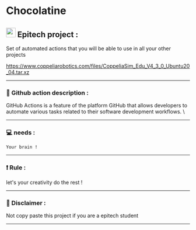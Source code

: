 # Chocolatine

## <img width="26px" src="https://newsroom.ionis-group.com/wp-content/uploads/2018/12/epitech-logo-signature-quadri.png"/> Epitech project :

Set of automated actions that you will be able to use in all your other projects

<a>https://www.coppeliarobotics.com/files/CoppeliaSim_Edu_V4_3_0_Ubuntu20_04.tar.xz</a>

---

### :pencil: Github action description :
GitHub Actions is a feature of the platform GitHub that allows developers to automate various tasks related to their software development workflows.
\

---

### :computer: needs :
```
Your brain !
```

---

### :exclamation: Rule :
let's your creativity do the rest !

---

### :no_entry_sign: Disclaimer :
Not copy paste this project if you are a epitech student

---
